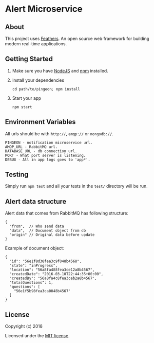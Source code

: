 # Alert Microservice

## About

This project uses [Feathers](http://feathersjs.com). An open source web  framework for building modern real-time applications.

## Getting Started

1. Make sure you have [NodeJS](https://nodejs.org/) and [npm](https://www.npmjs.com/) installed.
2. Install your dependencies
    
    ```
    cd path/to/pingeon; npm install
    ```

3. Start your app
    
    ```
    npm start
    ```

## Environment Variables

All urls should be with `http://`, `amqp://` or `mongodb://`.

```
PINGEON - notification microservice url.
AMQP_URL - RabbitMQ url.
DATABASE_URL - db connection url.
PORT - What port server is listening.
DEBUG - All in app logs goes to 'app*'.
```

## Testing

Simply run `npm test` and all your tests in the `test/` directory will be run.

## Alert data structure

Alert data that comes from RabbitMQ has following structure:

```
{
  "from",  // Who send data  
  "data",  // Document object from db
  "origin" // Original data before update
}
```

Example of document object:

```
{
  "id": "56e1f8d38fea3c9f048b4568",
  "state": "inProgress",
  "location": "56a8fa488fea3ce12a8b4567",
  "createdDate": "2016-03-10T22:44:35+00:00",
  "createdBy": "56a8fa4c8fea3ceb2a8b4567",
  "totalQuestions": 1,
  "questions": [
    "56e1f5b98fea3ca0048b4567"
  ]
}
```

## License

Copyright (c) 2016

Licensed under the [MIT license](LICENSE).
